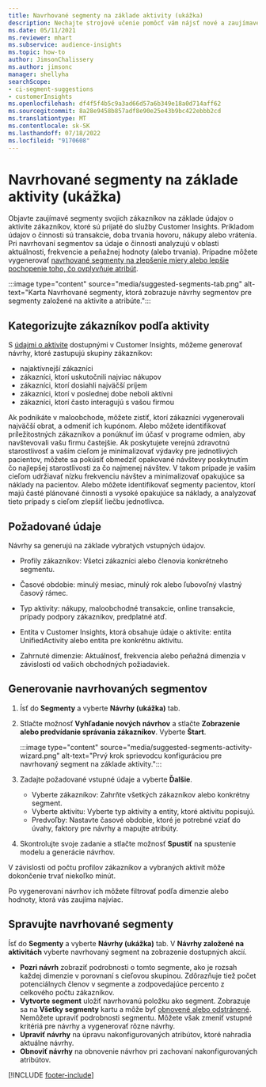 ```yaml
---
title: Navrhované segmenty na základe aktivity (ukážka)
description: Nechajte strojové učenie pomôcť vám nájsť nové a zaujímavé segmenty založené na aktivite zákazníkov.
ms.date: 05/11/2021
ms.reviewer: mhart
ms.subservice: audience-insights
ms.topic: how-to
author: JimsonChalissery
ms.author: jimsonc
manager: shellyha
searchScope:
- ci-segment-suggestions
- customerInsights
ms.openlocfilehash: df4f5f4b5c9a3ad66d57a6b349e18a0d714aff62
ms.sourcegitcommit: 8a28e9458b857adf8e90e25e43b9bc422ebbb2cd
ms.translationtype: MT
ms.contentlocale: sk-SK
ms.lasthandoff: 07/18/2022
ms.locfileid: "9170608"
---
```

# <a name="suggested-segments-based-on-activity-preview"></a>Navrhované segmenty na základe aktivity (ukážka)

Objavte zaujímavé segmenty svojich zákazníkov na základe údajov o aktivite zákazníkov, ktoré sú prijaté do služby Customer Insights. Príkladom údajov o činnosti sú transakcie, doba trvania hovoru, nákupy alebo vrátenia. Pri navrhovaní segmentov sa údaje o činnosti analyzujú v oblasti aktuálnosti, frekvencie a peňažnej hodnoty (alebo trvania). Prípadne môžete vygenerovať [navrhované segmenty na zlepšenie miery alebo lepšie pochopenie toho, čo ovplyvňuje atribút](suggested-segments.md).

:::image type="content" source="media/suggested-segments-tab.png" alt-text="Karta Navrhované segmenty, ktorá zobrazuje návrhy segmentov pre segmenty založené na aktivite a atribúte.":::

## <a name="categorize-customers-by-activity"></a>Kategorizujte zákazníkov podľa aktivity

S [údajmi o aktivite](activities.md) dostupnými v Customer Insights, môžeme generovať návrhy, ktoré zastupujú skupiny zákazníkov:

- najaktívnejší zákazníci 
- zákazníci, ktorí uskutočnili najviac nákupov 
- zákazníci, ktorí dosiahli najväčší príjem 
- zákazníci, ktorí v poslednej dobe neboli aktívni 
- zákazníci, ktorí často interagujú s vašou firmou  

Ak podnikáte v maloobchode, môžete zistiť, ktorí zákazníci vygenerovali najväčší obrat, a odmeniť ich kupónom. Alebo môžete identifikovať príležitostných zákazníkov a ponúknuť im účasť v programe odmien, aby navštevovali vašu firmu častejšie.
Ak poskytujete verejnú zdravotnú starostlivosť a vaším cieľom je minimalizovať výdavky pre jednotlivých pacientov, môžete sa pokúsiť obmedziť opakované návštevy poskytnutím čo najlepšej starostlivosti za čo najmenej návštev. V takom prípade je vaším cieľom udržiavať nízku frekvenciu návštev a minimalizovať opakujúce sa náklady na pacientov. Alebo môžete identifikovať segmenty pacientov, ktorí majú časté plánované činnosti a vysoké opakujúce sa náklady, a analyzovať tieto prípady s cieľom zlepšiť liečbu jednotlivca.

## <a name="required-data"></a>Požadované údaje

Návrhy sa generujú na základe vybratých vstupných údajov.

- Profily zákazníkov: Všetci zákazníci alebo členovia konkrétneho segmentu.

- Časové obdobie: minulý mesiac, minulý rok alebo ľubovoľný vlastný časový rámec.

- Typ aktivity: nákupy, maloobchodné transakcie, online transakcie, prípady podpory zákazníkov, predplatné atď.  

- Entita v Customer Insights, ktorá obsahuje údaje o aktivite: entita UnifiedActivity alebo entita pre konkrétnu aktivitu.

- Zahrnuté dimenzie: Aktuálnosť, frekvencia alebo peňažná dimenzia v závislosti od vašich obchodných požiadaviek.

## <a name="generate-suggested-segments"></a>Generovanie navrhovaných segmentov

1. Ísť do **Segmenty** a vyberte **Návrhy (ukážka)** tab.

1. Stlačte možnosť **Vyhľadanie nových návrhov** a stlačte **Zobrazenie alebo predvídanie správania zákazníkov**. Vyberte **Štart**.

   :::image type="content" source="media/suggested-segments-activity-wizard.png" alt-text="Prvý krok sprievodcu konfiguráciou pre navrhovaný segment na základe aktivity.":::

1. Zadajte požadované vstupné údaje a vyberte **Ďalšie**.

   - Vyberte zákazníkov: Zahrňte všetkých zákazníkov alebo konkrétny segment.
   - Vyberte aktivitu: Vyberte typ aktivity a entity, ktoré aktivitu popisujú.
   - Predvoľby: Nastavte časové obdobie, ktoré je potrebné vziať do úvahy, faktory pre návrhy a mapujte atribúty.

1. Skontrolujte svoje zadanie a stlačte možnosť **Spustiť** na spustenie modelu a generácie návrhov.

V závislosti od počtu profilov zákazníkov a vybraných aktivít môže dokončenie trvať niekoľko minút.

Po vygenerovaní návrhov ich môžete filtrovať podľa dimenzie alebo hodnoty, ktorá vás zaujíma najviac.

## <a name="manage-suggested-segments"></a>Spravujte navrhované segmenty

Ísť do **Segmenty** a vyberte **Návrhy (ukážka)** tab. V **Návrhy založené na aktivitách** vyberte navrhovaný segment na zobrazenie dostupných akcií.

- **Pozri návrh** zobraziť podrobnosti o tomto segmente, ako je rozsah každej dimenzie v porovnaní s cieľovou skupinou. Zdôrazňuje tiež počet potenciálnych členov v segmente a zodpovedajúce percento z celkového počtu zákazníkov.
- **Vytvorte segment** uložiť navrhovanú položku ako segment. Zobrazuje sa na **Všetky segmenty** kartu a môže byť [obnovené alebo odstránené](segments.md). Nemôžete upraviť podrobnosti segmentu. Môžete však zmeniť vstupné kritériá pre návrhy a vygenerovať rôzne návrhy.
- **Upraviť návrhy** na úpravu nakonfigurovaných atribútov, ktoré nahradia aktuálne návrhy.
- **Obnoviť návrhy** na obnovenie návrhov pri zachovaní nakonfigurovaných atribútov.

[!INCLUDE [footer-include](includes/footer-banner.md)]
